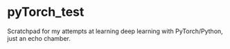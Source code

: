 # pyTorch_test
Scratchpad for my attempts at learning deep learning with PyTorch/Python, just an echo chamber.
